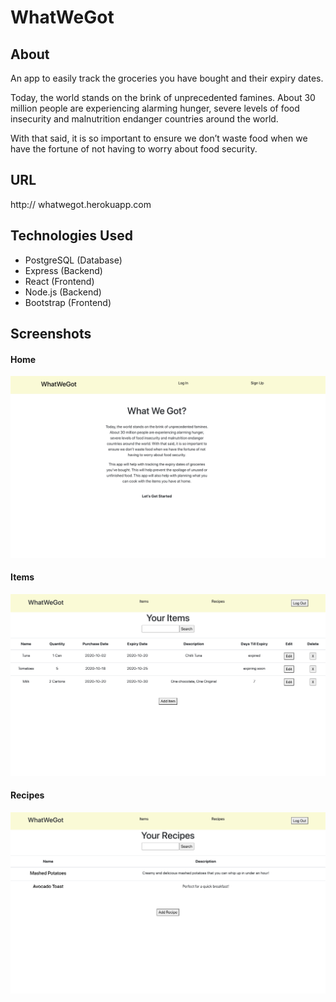 # WhatWeGot

## About

An app to easily track the groceries you have bought and their expiry dates. 

Today, the world stands on the brink of unprecedented famines. About 30 million people are experiencing alarming hunger, severe levels of food insecurity and malnutrition endanger countries around the world. 

With that said, it is so important to ensure we don’t waste food when we have the fortune of not having to worry about food security.

## URL 

http:// whatwegot.herokuapp.com

## Technologies Used

- PostgreSQL (Database)
- Express (Backend)
- React (Frontend)
- Node.js (Backend)
- Bootstrap (Frontend)

## Screenshots

#### Home
<img src="screenshots/Home.png"/>

#### Items
<img src="screenshots/Items.png"/>

#### Recipes
<img src="screenshots/Recipes.png"/>




